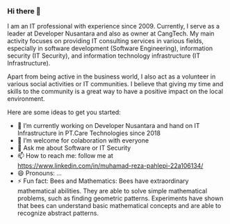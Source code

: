 ### Hi there 👋
I am an IT professional with experience since 2009. Currently, I serve as a leader at Developer Nusantara and also as owner at CangTech. My main activity focuses on providing IT consulting services in various fields, especially in software development (Software Engineering), information security (IT Security), and information technology infrastructure (IT Infrastructure).

Apart from being active in the business world, I also act as a volunteer in various social activities or IT communities. I believe that giving my time and skills to the community is a great way to have a positive impact on the local environment.

Here are some ideas to get you started:

- 🔭 I’m currently working on Developer Nusantara and hand on IT Infrastructure in PT.Care Technologies since 2018
- 👯 I’m welcome for colaboration with everyone
- 💬 Ask me about Software or IT Security
- 📫 How to reach me: follow me at https://www.linkedin.com/in/muhamad-reza-pahlepi-22a106134/
- 😄 Pronouns: ...
- ⚡ Fun fact: Bees and Mathematics: Bees have extraordinary mathematical abilities. They are able to solve simple mathematical problems, such as finding geometric patterns. 
               Experiments have shown that bees can understand basic mathematical concepts and are able to recognize abstract patterns.
